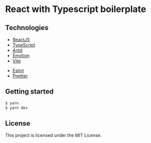 # React with Typescript boilerplate

## Technologies

* [ReactJS](https://reactjs.org)
* [TypeScript](https://www.typescriptlang.org)
* [Antd](https://ant.design)
* [Emotion](https://emotion.sh/docs/introduction)
* [Vite](https://vitejs.dev)
- [Eslint](https://eslint.org)
- [Prettier](https://prettier.io)

## Getting started

```bash
$ yarn
$ yarn dev
```

## License

This project is licensed under the MIT License.
